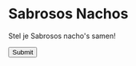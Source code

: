 <head>
  <title>Sabrosos Nachos</title>
  <style>
   div {
  background-image: url('https://t3.ftcdn.net/jpg/02/07/60/42/360_F_207604263_Ak81xadMRebzBhQWka55LTHBCyRcli4m.jpg');
    }
   
    input {
      border: 0;
      padding: 10px;
      font-size: 18px;
    }
    input[type="submit"] {
      background: blue;
      color: green;
    }
  </style>
</head>
<body>
  <h1>Sabrosos Nachos</h1>
  <p>Stel je Sabrosos nacho's samen!</p>
  <input type="submit" placeholder="Bestellen">
</body>


